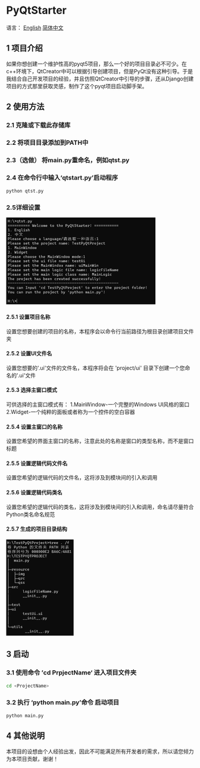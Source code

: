 # PyQtStarter

语言： [English]()     [简体中文]()    

## 1 项目介绍

如果你想创建一个维护性高的pyqt5项目，那么一个好的项目目录必不可少。在c++环境下，QtCreator中可以根据引导创建项目，但是PyQt没有这种引导。于是我结合自己开发项目的经验，并且仿照QtCreator中引导的步骤，还从Django创建项目的方式那里获取灵感，制作了这个pyqt项目启动脚手架。

## 2 使用方法

### 2.1 克隆或下载此存储库

### 2.2 将项目目录添加到PATH中

### 2.3（选做） 将main.py重命名，例如qtst.py

### 2.4 在命令行中输入‘qtstart.py’启动程序

```bash
python qtst.py
```

### 2.5详细设置

<img src="./img/res.png" alt="image-20230520111933967" style="zoom:50%;" />

#### 2.5.1 设置项目名称

设置您想要创建的项目的名称，本程序会以命令行当前路径为根目录创建项目文件夹

#### 2.5.2 设置UI文件名

设置您想要的'.ui'文件的文件名，本程序将会在 'project/ui' 目录下创建一个您命名的'.ui'文件

#### 2.5.3 选择主窗口模式

可供选择的主窗口模式有：
1.MainWindow-一个完整的Windows UI风格的窗口
2.Widget-一个纯粹的面板或者称为一个控件的空白容器

#### 2.5.4 设置主窗口的名称

设置您希望的界面主窗口的名称，注意此处的名称是窗口的类型名称，而不是窗口标题

#### 2.5.5 设置逻辑代码文件名

设置您希望的逻辑代码的文件名，这将涉及到模块间的引入和调用

#### 2.5.6 设置逻辑代码类名

设置您希望的逻辑代码的类名，这将涉及到模块间的引入和调用，命名请尽量符合Python类名命名规范

#### 2.5.7 生成的项目目录结构

<img src="./img/tree.png" alt="image-20230520112125873" style="zoom: 50%;" />

## 3 启动

### 3.1 使用命令 ’cd PrpjectName‘ 进入项目文件夹

```bash
cd <ProjectName>
```

### 3.2 执行 ‘python main.py’命令 启动项目

```bash
python main.py
```

## 4 其他说明

本项目的设想由个人经验出发，因此不可能满足所有开发者的需求，所以请您倾力为本项目贡献，谢谢！
